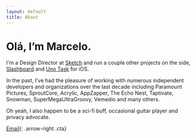 ```yaml
---
layout: default
title: About
---
```


# Olá, I’m Marcelo.

I'm a Design Director at [Sketch](https://sketch.com/) and run a couple other projects on the side, [Slashboard](https://slashboard.app/) and [Uno Task](https://apps.apple.com/app/uno-task/id1534441400) for iOS.

In the past, I’ve had the pleasure of working with numerous independent developers and organizations over the last decade including Paramount Pictures, SproutCore, Acrylic, AppZapper, The Echo Nest, Taptivate, Snowman, SuperMegaUltraGroovy, Vemedio and many others.

Oh yeah, I also happen to be a sci-fi buff, occasional guitar player and privacy advocate.

[Email](&#109;&#97;&#105;&#108;&#116;&#111;&#58;%6D%61%72%63%65%6C%6F%40%6D%6D%61%72%66%69%6C%2E%63%6F%6D){: .arrow-right .cta}